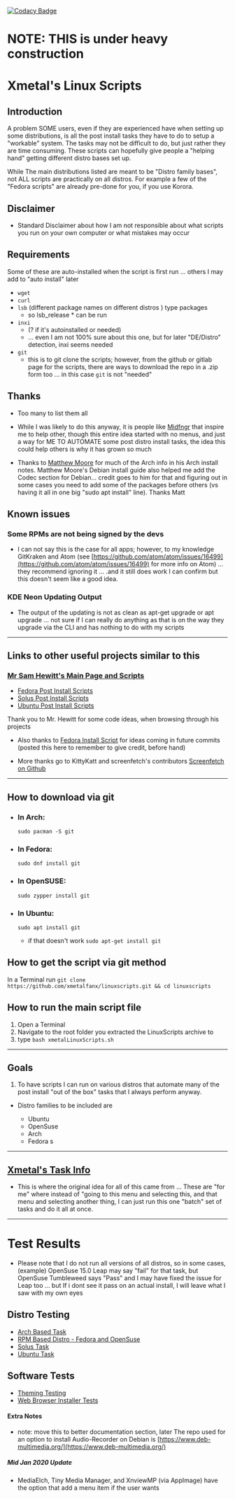 [![Codacy Badge](https://api.codacy.com/project/badge/Grade/ad3a390ed44e4ad28b786d760b2dd5f6)](https://www.codacy.com/app/Xmetalfanx/linuxSetup?utm_source=github.com&utm_medium=referral&utm_content=Xmetalfanx/linuxSetup&utm_campaign=Badge_Grade)

# NOTE: THIS is under heavy construction

# Xmetal's Linux Scripts

## Introduction

A problem SOME users, even if they are experienced have when setting up some distributions, is all the post install tasks they have to do to setup a "workable" system. The tasks may not be difficult to do, but just rather they are time consuming. These scripts can hopefully give people a "helping hand" getting different distro bases set up.

While The main distributions listed are meant to be "Distro family bases", not ALL scripts are practically on all distros. For example a few of the "Fedora scripts" are already pre-done for you, if you use Korora.

## Disclaimer

- Standard Disclaimer about how I am not responsible about what scripts you run on your own computer or what mistakes may occur

## Requirements
Some of these are auto-installed when the script is first run ... others I may add to "auto install" later

- `wget`
- `curl`
- `lsb` (different package names on different distros ) type packages
  - so lsb_release * can be run
- `inxi` 
  - (? if it's autoinstalled or needed)
  - ... even I am not 100% sure about this one, but for later "DE/Distro" detection, inxi seems needed
- `git`
  - this is to git clone the scripts; however, from the github or gitlab page for the scripts, there are ways to download the repo in a .zip form too ... in this case `git` is not "needed"


## Thanks

- Too many to list them all
- While I was likely to do this anyway, it is people like [Midfngr](https://www.youtube.com/user/midfingr/undefined) that inspire me to help other, though this entire idea started with no menus, and just a way for ME TO AUTOMATE some post distro install tasks, the idea this could help others is why it has grown so much

- Thanks to [Matthew Moore](https://www.youtube.com/user/MrGizmo757/undefined) for much of the Arch info in his Arch install notes. Matthew Moore's Debian install guide also helped me add the Codec section for Debian... credit goes to him for that and figuring out in some cases you need to add some of the packages before others (vs having it all in one big "sudo apt install" line).  Thanks Matt

## Known issues

### Some RPMs are not being signed by the devs

-  I can not say this is the case for all apps; however, to my knowledge GitKraken and Atom (see [https://github.com/atom/atom/issues/16499](https://github.com/atom/atom/issues/16499) for more info on Atom) ... they recommend ignoring it ... .and it still does work I can confirm but this doesn't seem like a good idea.

### KDE Neon Updating Output

-  The output of the updating is not as clean as apt-get upgrade or apt upgrade ... not sure if I can really do anything as that is on the way they upgrade via the CLI and has nothing to do with my scripts

---

## Links to other useful projects similar to this

### [Mr Sam Hewitt's Main Page and Scripts](https://github.com/snwh)

- [Fedora Post Install Scripts](https://github.com/snwh/fedora-post-install)
- [Solus Post Install Scripts](https://github.com/snwh/solus-post-install)
- [Ubuntu Post Install Scripts](https://github.com/snwh/ubuntu-post-install)

Thank you to Mr. Hewitt for some code ideas, when browsing through his projects

- Also thanks to [Fedora Install Script](https://gist.github.com/KingsleyOmon-Edo/711c0a79c29d532840bb5cae55b7c2d6) for ideas coming in future commits (posted this here to remember to give credit, before hand)

- More thanks go to KittyKatt and screenfetch's contributors [Screenfetch on Github](https://github.com/KittyKatt/screenFetch)

--------------------------------------------------------------------------------

## How to download via git

- ### In Arch:

  `sudo pacman -S git`

- ### In Fedora:

  `sudo dnf install git`

- ### In OpenSUSE:

  `sudo zypper install git`

- ### In Ubuntu:

  `sudo apt install git`

  - if that doesn't work `sudo apt-get install git`

## How to get the script via git method

In a Terminal run `git clone https://github.com/xmetalfanx/linuxscripts.git && cd linuxscripts`

## How to run the main script file

1. Open a Terminal
2. Navigate to the root folder you extracted the LinuxScripts archive to
3. type `bash xmetalLinuxScripts.sh`

--------------------------------------------------------------------------------

## Goals

1. To have scripts I can run on various distros that automate many of the post install "out of the box" tasks that I always perform anyway.

  - Distro families to be included are

    - Ubuntu
    - OpenSuse
    - Arch
    - Fedora
s
---

## [Xmetal's Task Info](/documentation/xmetalTasks.md)

- This is where the original idea for all of this came from ... These are "for me" where instead of "going to this menu and selecting this, and that menu and selecting another thing, I can just run this one "batch" set of tasks and do it all at once.

---

# Test Results

- Please note that I do not run all versions of all distros, so in some cases, (example) OpenSuse 15.0 Leap may say "fail" for that task, but OpenSuse Tumbleweed says "Pass" and I may have fixed the issue for Leap too ... but If i dont see it pass on an actual install, I will leave what I saw with my own eyes 

## Distro Testing
- [Arch Based Task ](tests/archBasedTests.md)
- [RPM Based Distro  - Fedora and OpenSuse ](tests/rpmBasedTests.md)
- [Solus Task ](tests/solusTests.md)
- [Ubuntu Task ](test/ubuntuBasedTests.md)

## Software Tests
- [Theming Testing ](tests/themingTests.md)
- [Web Browser Installer Tests](tests/browserImstallerTests.md)

#### Extra Notes
- note: move this to better documentation section, later The repo used for an option to install Audio-Recorder on Debian is [https://www.deb-multimedia.org/](https://www.deb-multimedia.org/)

##### Mid Jan 2020 Update
- MediaElch, Tiny Media Manager, and XnviewMP (via AppImage) have the option that add a menu item if the user wants